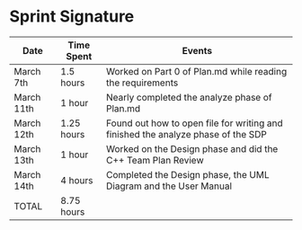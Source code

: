 # Sprint Signature

| Date        | Time Spent | Events
|-------------|------------|--------------------
| March 7th   |  1.5 hours | Worked on Part 0 of Plan.md while reading the requirements
| March 11th  |   1  hour  | Nearly completed the analyze phase of Plan.md
| March 12th  |  1.25 hours| Found out how to open file for writing and finished the analyze phase of the SDP
| March 13th  |   1  hour  | Worked on the Design phase and did the C++ Team Plan Review
| March 14th  |   4  hours | Completed the Design phase, the UML Diagram and the User Manual
| TOTAL       | 8.75 hours |
